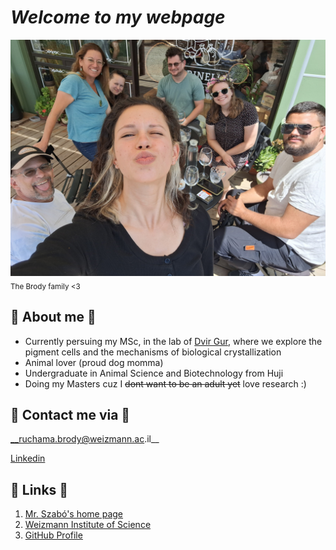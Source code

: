 # **_Welcome to my webpage_**
![The Brody family <3](family_image.jpg)
<sub>The Brody family <3</sub>
## 🐳 About me 🐳
* Currently persuing my MSc, in the lab of [Dvir Gur](https://www.weizmann.ac.il/molgen/Gur/home), where we explore the pigment cells and the mechanisms of biological crystallization
* Animal lover (proud dog momma)
* Undergraduate in Animal Science and Biotechnology from Huji 
* Doing my Masters cuz I ~~dont want to be an adult yet~~ love research :)



##  🐧 Contact me via 🐧
__ruchama.brody@weizmann.ac.il__


[Linkedin](https://il.linkedin.com/in/romi-brody)



## 🦥 Links 🦥
1. [Mr. Szabó's home page](https://szabgab.com/)
1. [Weizmann Institute of Science](https://www.weizmann.ac.il/pages/)
1. [GitHub Profile](https://github.com/romizb)

  
